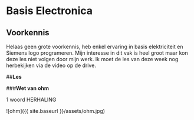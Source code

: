 # Basis Electronica

## **Voorkennis**

 Helaas geen grote voorkennis, heb enkel ervaring in basis elektriciteit en Siemens logo programeren.
 Mijn interesse in dit vak is heel groot maar kon deze les niet volgen door mijn werk.
 Ik moet de les van deze week nog herbekijken via de video op de drive.
 
##**Les**
 
###**Wet van ohm**
 
  1 woord HERHALING
 
   ![ohm]({{ site.baseurl }}/assets/ohm.jpg)

 
 
 
